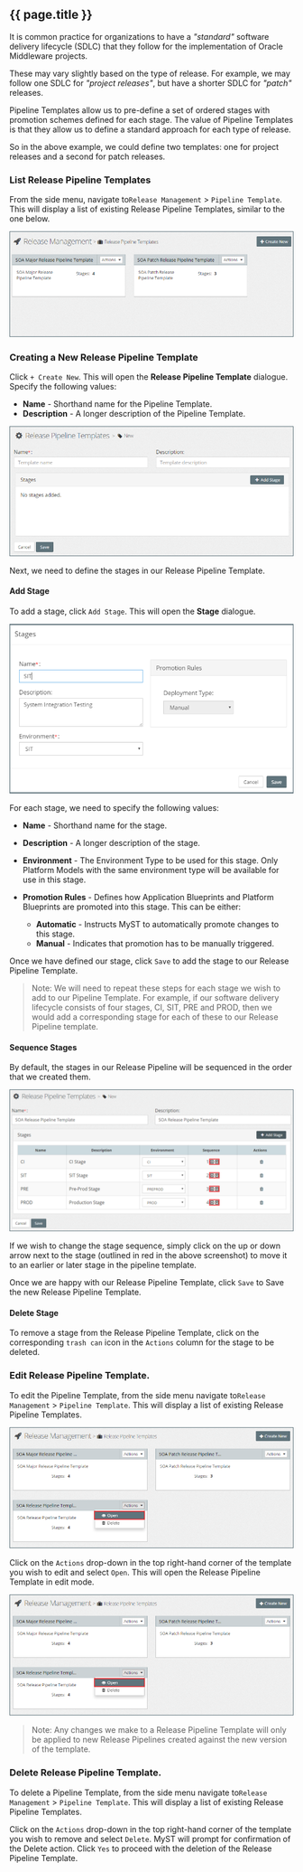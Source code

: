 ## {{ page.title }}

It is common practice for organizations to have a *"standard"* software delivery lifecycle (SDLC) that they follow for the implementation of Oracle Middleware projects. 

These may vary slightly based on the type of release. For example, we may follow one SDLC for *"project releases"*, but have a shorter SDLC for *"patch"* releases.

Pipeline Templates allow us to pre-define a set of ordered stages with promotion schemes defined for each stage. The value of Pipeline Templates is that they allow us to define a standard approach for each type of release.

So in the above example, we could define two templates: one for project releases and a second for patch releases.

### List Release Pipeline Templates
From the side menu, navigate to`Release Management` > `Pipeline Template`. This will display a list of existing Release Pipeline Templates, similar to the one below.

![](img/releasePipelineTemplatesList.png)

### Creating a New Release Pipeline Template
Click `+ Create New`. This will open the **Release Pipeline Template** dialogue. Specify the following values:

* **Name** - Shorthand name for the Pipeline Template.
* **Description** - A longer description of the Pipeline Template.

![](img/releasePipelineTemplateCreate.png)

Next, we need to define the stages in our Release Pipeline Template.

#### Add Stage
To add a stage, click `Add Stage`. This will open the **Stage** dialogue. 

![](img/releasePipelineTemplateAddStage.png)

For each stage, we need to specify the following values:

* **Name** - Shorthand name for the stage.
* **Description** - A longer description of the stage.

* **Environment** - The Environment Type to be used for this stage. Only Platform Models with the same environment type will be available for use in this stage.

* **Promotion Rules** - Defines how Application Blueprints and Platform Blueprints are promoted into this stage. This can be either:
    * **Automatic** - Instructs MyST to automatically promote changes to this stage. 
    * **Manual** - Indicates that promotion has to be manually triggered.

Once we have defined our stage, click `Save` to add the stage to our Release Pipeline Template.

> Note: We will need to repeat these steps for each stage we wish to add to our Pipeline Template. For example, if our software delivery lifecycle consists of four stages, CI, SIT, PRE and PROD, then we would add a corresponding stage for each of these to our Release Pipeline template.

#### Sequence Stages
By default, the stages in our Release Pipeline will be sequenced in the order that we created them.

![](img/releasePipelineTemplateOrderStages.png)

If we wish to change the stage sequence, simply click on the up or down arrow next to the stage (outlined in red in the above screenshot) to move it to an earlier or later stage in the pipeline template.

Once we are happy with our Release Pipeline Template, click `Save` to Save the new Release Pipeline Template.

#### Delete Stage
To remove a stage from the Release Pipeline Template, click on the corresponding  `trash can` icon in the `Actions` column for the stage to be deleted.

### Edit Release Pipeline Template.
To edit the Pipeline Template, from the side menu navigate to`Release Management` > `Pipeline Template`. This will display a list of existing Release Pipeline Templates.

![](img/releasePipelineTemplateEdit.png)

Click on the `Actions` drop-down in the top right-hand corner of the template you wish to edit and select `Open`. This will open the Release Pipeline Template in edit mode.

![](img/releasePipelineTemplateEdit.png)

> Note: Any changes we make to a Release Pipeline Template will only be applied to new Release Pipelines created against the new version of the template.

### Delete Release Pipeline Template.
To delete a  Pipeline Template, from the side menu navigate to`Release Management` > `Pipeline Template`. This will display a list of existing Release Pipeline Templates. 

Click on the `Actions` drop-down in the top right-hand corner of the template you wish to remove and select `Delete`. MyST will prompt for confirmation of the Delete action. Click `Yes` to proceed with the deletion of the Release Pipeline Template.




